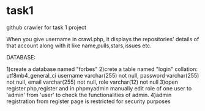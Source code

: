 # task1
github crawler for task 1 project

When you give username in crawl.php, it displays the repositories' details of that account along with it like name,pulls,stars,issues etc.

DATABASE:

1)create a database named "forbes"
2)crete a table named "login"
  collation: utf8mb4_general_ci
  username varchar(255) not null,
  password varchar(255) not null,
  email varchar(255) not null,
  role varchar(12) not null
3)open register.php,register and in phpmyadmin manually edit role of one user to 'admin' from 'user' to check the functionalities of admin.
4)admin registration from register page is restricted for security purposes

